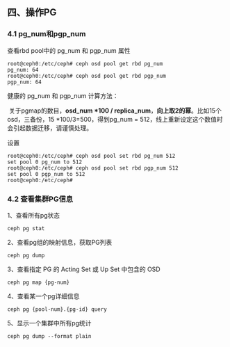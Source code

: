 ## 四、操作PG

### 4.1 pg_num和pgp_num

查看rbd pool中的 pg_num 和 pgp_num 属性

```
root@ceph0:/etc/ceph# ceph osd pool get rbd pg_num
pg_num: 64
root@ceph0:/etc/ceph# ceph osd pool get rbd pgp_num
pgp_num: 64
```

健康的 pg_num 和 pgp_num 计算方法：

​	关于pgmap的数目，**osd_num \*100 / replica_num**，**向上取2的幂**。比如15个osd，三备份，15 \*100/3=500，得到pg_num = 512，线上重新设定这个数值时会引起数据迁移，请谨慎处理。

设置

```
root@ceph0:/etc/ceph# ceph osd pool set rbd pg_num 512
set pool 0 pg_num to 512
root@ceph0:/etc/ceph# ceph osd pool set rbd pgp_num 512
set pool 0 pgp_num to 512
root@ceph0:/etc/ceph# 
```

### 4.2 查看集群PG信息

1、查看所有pg状态

```
ceph pg stat
```

2、查看pg组的映射信息，获取PG列表

```
ceph pg dump
```

3、查看指定 PG 的 Acting Set 或 Up Set 中包含的 OSD

```
ceph pg map {pg-num}
```

4、查看某一个pg详细信息

```
ceph pg {pool-num}.{pg-id} query
```

5、显示一个集群中所有pg统计

```
ceph pg dump --format plain
```

